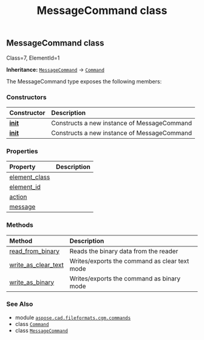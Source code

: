 ﻿---
title: MessageCommand class
second_title: Aspose.CAD for Python via .NET API References
description: 
type: docs
weight: 1230
url: /python-net/aspose.cad.fileformats.cgm.commands/messagecommand/
is_root: false
---

## MessageCommand class

Class=7, ElementId=1



**Inheritance:** [`MessageCommand`](/cad/python-net/aspose.cad.fileformats.cgm.commands/messagecommand) → 
[`Command`](/cad/python-net/aspose.cad.fileformats.cgm.commands/command)



The MessageCommand type exposes the following members:

### Constructors
| Constructor | Description |
| :- | :- |
| [__init__](/cad/python-net/aspose.cad.fileformats.cgm.commands/messagecommand/__init__/#aspose.cad.fileformats.cgm.CgmFile) | Constructs a new instance of MessageCommand |
| [__init__](/cad/python-net/aspose.cad.fileformats.cgm.commands/messagecommand/__init__/#aspose.cad.fileformats.cgm.CgmFile-MessageCommand.ActionType-str) | Constructs a new instance of MessageCommand |


### Properties
| Property | Description |
| :- | :- |
| [element_class](/cad/python-net/aspose.cad.fileformats.cgm.commands/messagecommand/element_class) |  |
| [element_id](/cad/python-net/aspose.cad.fileformats.cgm.commands/messagecommand/element_id) |  |
| [action](/cad/python-net/aspose.cad.fileformats.cgm.commands/messagecommand/action) |  |
| [message](/cad/python-net/aspose.cad.fileformats.cgm.commands/messagecommand/message) |  |


### Methods
| Method | Description |
| :- | :- |
| [read_from_binary](/cad/python-net/aspose.cad.fileformats.cgm.commands/messagecommand/read_from_binary/#aspose.cad.fileformats.cgm.IBinaryReader) | Reads the binary data from the reader |
| [write_as_clear_text](/cad/python-net/aspose.cad.fileformats.cgm.commands/messagecommand/write_as_clear_text/#aspose.cad.fileformats.cgm.IClearTextWriter) | Writes/exports the command as clear text mode |
| [write_as_binary](/cad/python-net/aspose.cad.fileformats.cgm.commands/messagecommand/write_as_binary/#aspose.cad.fileformats.cgm.IBinaryWriter) | Writes/exports the command as binary mode |



### See Also
* module [`aspose.cad.fileformats.cgm.commands`](..)
* class [`Command`](/cad/python-net/aspose.cad.fileformats.cgm.commands/command)
* class [`MessageCommand`](/cad/python-net/aspose.cad.fileformats.cgm.commands/messagecommand)
